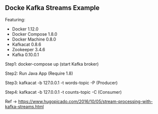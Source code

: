 ## Docke Kafka Streams Example

Featuring:

- Docker 1.12.0
- Docker Compose 1.8.0
- Docker Machine 0.8.0
- Kafkacat 0.8.6
- Zookeeper 3.4.6
- Kafka 0.10.0.1

Step1: docker-compose up (start Kafka broker)

Step2: Run Java App (Require 1.8)

Step3: kafkacat -b 127.0.0.1 -t words-topic -P (Producer)

Step4: kafkacat -b 127.0.0.1 -t counts-topic -C (Consumer)

Ref -> https://www.hugopicado.com/2016/10/05/stream-processing-with-kafka-streams.html